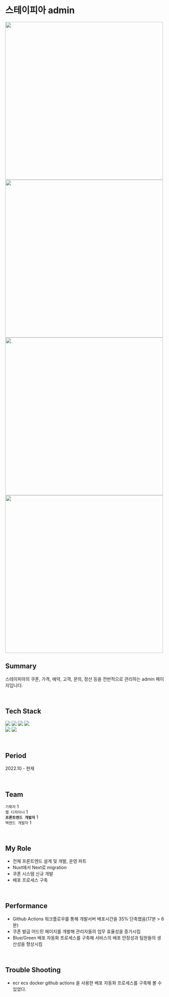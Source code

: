 # 스테이피아 admin
<img src="https://user-images.githubusercontent.com/48729083/223744214-1fba216d-9f2f-43b4-8930-34098d0b9375.png" width="500" />
<img src="https://user-images.githubusercontent.com/48729083/223744233-d2f109b4-d98a-4655-86f0-d494eb497eac.png" width="500" />
<img src="https://user-images.githubusercontent.com/48729083/223744255-a1fc0bdf-1fa3-4962-b95b-ddf127147ca1.png" width="500" />
<img src="https://user-images.githubusercontent.com/48729083/223744268-f42791f3-daaf-44ef-9b79-63721d885bac.png" width="500" />

<br>

## Summary
스테이피아의 쿠폰, 가격, 예약, 고객, 문의, 정산 등을 전반적으로 관리하는 admin 페이지입니다.

<br>

## Tech Stack
<img src="https://img.shields.io/badge/html5-E34F26?style=flat-square&logo=html5&logoColor=white"> <img src="https://img.shields.io/badge/css3-1572B6?style=flat-square&logo=css3&logoColor=white"> <img src="https://img.shields.io/badge/sass-CC6699?style=flat-square&logo=sass&logoColor=white"> <img src="https://img.shields.io/badge/tailwindcss-06B6D4?style=flat-square&logo=tailwindcss&logoColor=white">  
<img src="https://img.shields.io/badge/javascript-F7DF1E?style=flat-square&logo=javascript&logoColor=black"> <img src="https://img.shields.io/badge/typescript-3178C6?style=flat-square&logo=typescript&logoColor=white">

<br>

## Period
2022.10 - 현재

<br>

## Team
`기획자` 1  
`웹 디자이너` 1  
**`프론트엔드 개발자`** 1  
`백엔드 개발자` 1

<br>

## My Role
+ 전체 프론트엔드 설계 및 개발, 운영 파트
+ Nuxt에서 Next로 migration
+ 쿠폰 시스템 신규 개발
+ 배포 프로세스 구축

<br>

## Performance
+ Github Actions 워크플로우를 통해 개발서버 배포시간을 35% 단축했음(17분 > 6분)
+ 쿠폰 발급 어드민 페이지를 개발해 관리자들의 업무 효율성을 증가시킴
+ Blue/Green 배포 자동화 프로세스를 구축해 서비스의 배포 안정성과 팀원들의 생산성을 향상시킴

<br>

## Trouble Shooting
+ ecr ecs docker github actions 을 사용한 배포 자동화 프로세스를 구축해 볼 수 있었다.
